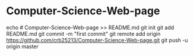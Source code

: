 # Computer-Science-Web-page
echo # Computer-Science-Web-page >> README.md
git init
git add README.md
git commit -m "first commit"
git remote add origin https://github.com/crb25213/Computer-Science-Web-page.git
git push -u origin master

